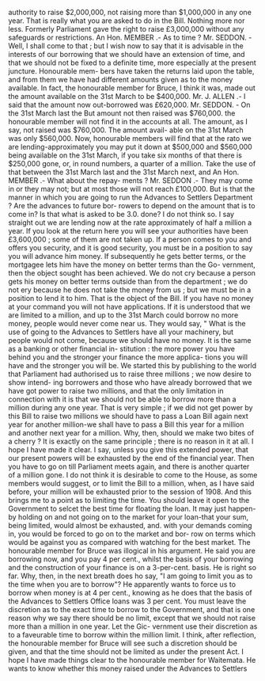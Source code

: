 authority to raise $2,000,000, not raising more than $1,000,000 in any one year. That is really what you are asked to do in the Bill. Nothing more nor less. Formerly Parliament gave the right to raise £3,000,000 without any safeguards or restrictions. An Hon. MEMBER .- As to time ? Mr. SEDDON. - Well, I shall come to that ; but I wish now to say that it is advisable in the interests of our borrowing that we should have an extension of time, and that we should not be fixed to a definite time, more especially at the present juncture. Honourable mem- bers have taken the returns laid upon the table, and from them we have had different amounts given as to the money available. In fact, the honourable member for Bruce, I think it was, made out the amount available on the 31st March to be $400,000. Mr. J. ALLEN .- I said that the amount now out-borrowed was £620,000. Mr. SEDDON. - On the 31st March last the But amount not then raised was $760,000. the honourable member will not find it in the accounts at all. The amount, as I say, not raised was $760,000. The amount avail- able on the 31st March was only $560,000. Now, honourable members will find that at the rato we are lending-approximately you may put it down at $500,000 and $560,000 being available on the 31st March, if you take six months of that there is $250,000 gone, or, in round numbers, a quarter of a million. Take the use of that between the 31st March last and the 31st March next, and An Hon. MEMBER .- What about the repay- ments ? Mr. SEDDON .- They may come in or they may not; but at most those will not reach £100,000. But is that the manner in which you are going to run the Advances to Settlers Department ? Are the advances to future bor- rowers to depend on the amount that is to come in? Is that what is asked to be 3.0. done? I do not think so. I say straight out we are lending now at the rate approximately of half a million a year. If you look at the return here you will see your authorities have been £3,600,000 ; some of them are not taken up. If a person comes to you and offers you security, and it is good security, you must be in a position to say you will advance him money. If subsequently he gets better terms, or the mortgagee lets him have the money on better terms than the Go- vernment, then the object sought has been achieved. We do not cry because a person gets his money on better terms outside than from the department ; we do not ery because he does not take the money from us ; but we must be in a position to lend it to him. That is the object of the Bill. If you have no money at your command you will not have applications. If it is understood that we are limited to a million, and up to the 31st March could borrow no more money, people would never come near us. They would say, " What is the use of going to the Advances to Settlers have all your machinery, but people would not come, because we should have no money. It is the same as a banking or other financial in- stitution : the more power you have behind you and the stronger your finance the more applica- tions you will have and the stronger you will be. We started this by publishing to the world that Parliament had authorised us to raise three millions ; we now desire to show intend- ing borrowers and those who have already borrowed that we have got power to raise two millions, and that the only limitation in connection with it is that we should not be able to borrow more than a million during any one year. That is very simple ; if we did not get power by this Bill to raise two millions we should have to pass a Loan Bill again next year for another million-we shall have to pass a Bill this year for a million and another next year for a million. Why, then, should we make two bites of a cherry ? It is exactly on the same principle ; there is no reason in it at all. I hope I have made it clear. I say, unless you give this extended power, that our present powers will be exhausted by the end of the financial year. Then you have to go on till Parliament meets again, and there is another quarter of a million gone. I do not think it is desirable to come to the House, as some members would suggest, or to limit the Bill to a million, when, as I have said before, your million will be exhausted prior to the session of 1908. And this brings me to a point as to limiting the time. You should leave it open to the Government to selcet the best time for floating the loan. It may just happen-by holding on and not going on to the market for your loan-that your sum, being limited, would almost be exhausted, and. with your demands coming in, you would be forced to go on to the market and bor- row on terms which would be against you as compared with watching for the best market. The honourable member for Bruce was illogical in his argument. He said you are borrowing now, and you pay 4 per cent., whilst the basis of your borrowing and the construction of your finance is on a 3-per-cent. basis. He is right so far. Why, then, in the next breath does ho say, "I am going to limit you as to the time when you are to borrow"? He apparently wants to force us to borrow when money is at 4 per cent., knowing as he does that the basis of the Advances to Settlers Office loans was 3 per cent. You must leave the discretion as to the exact time to borrow to the Government, and that is one reason why we say there should be no limit, except that we should not raise more than a million in one year. Let the Gic- vernment use their discretion as to a faveurable time to borrow within the million limit. I think, after reflection, the honourable member for Bruce will see such a discretion should be given, and that the time should not be limited as under the present Act. I hope I have made things clear to the honourable member for Waitemata. He wants to know whether this money raised under the Advances to Settlers 